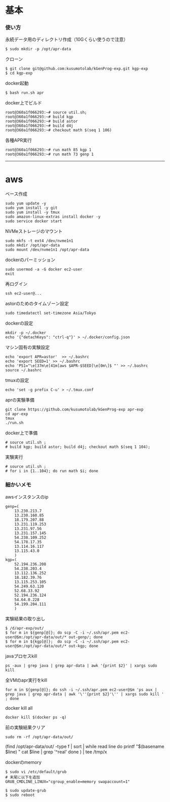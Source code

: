 # 基本

### 使い方

永続データ用のディレクトリ作成（10Gくらい使うので注意）
```shell
$ sudo mkdir -p /opt/apr-data
```

クローン
```shell
$ git clone git@github.com:kusumotolab/kGenProg-exp.git kgp-exp
$ cd kgp-exp
```

docker起動
```shell
$ bash run.sh apr
```

docker上でビルド
```shell
root@360a1f066293:~# source util.sh;
root@360a1f066293:~# build kgp
root@360a1f066293:~# build astor
root@360a1f066293:~# build d4j
root@360a1f066293:~# checkout math $(seq 1 106)
```

各種APR実行
```shell
root@360a1f066293:~# run math 85 kgp 1
root@360a1f066293:~# run math 73 genp 1
```


----
# aws

ベース作成
```shell
sudo yum update -y
sudo yum install -y git
sudo yum install -y tmux
sudo amazon-linux-extras install docker -y
sudo service docker start
```

NVMeストレージのマウント
```shell
sudo mkfs -t ext4 /dev/nvme1n1
sudo mkdir /opt/apr-data
sudo mount /dev/nvme1n1 /opt/apr-data
```

dockerのパーミッション
```shell
sudo usermod -a -G docker ec2-user
exit
```

再ログイン
```shell
ssh ec2-user@...
```

astorのためのタイムゾーン設定
```shell
sudo timedatectl set-timezone Asia/Tokyo
```

dockerの設定
```shell
mkdir -p ~/.docker
echo '{"detachKeys": "ctrl-q"}' > ~/.docker/config.json
```

マシン固有の実験設定
```shell
echo 'export APR=astor'  >> ~/.bashrc
echo 'export SEED=1' >> ~/.bashrc
echo 'PS1="\e[37m\e[41m[aws $APR-$SEED]\e[0m\]$ "' >> ~/.bashrc
source ~/.bashrc
```

tmuxの設定
```shell
echo 'set -g prefix C-u' > ~/.tmux.conf
```

aprの実験準備
```shell
git clone https://github.com/kusumotolab/kGenProg-exp apr-exp
cd apr-exp
tmux
./run.sh
```

docker上で準備
```shell
# source util.sh ;
# build kgp; build astor; build d4j; checkout math $(seq 1 104);
```

実験実行
```shell
# source util.sh ;
# for i in {1..104}; do run math $i; done
```


### 細かいメモ

awsインスタンスのip
```shell
genp=(
    13.230.213.7
    13.230.160.85
    18.179.207.88
    13.231.119.253
    13.231.97.56
    13.231.157.145
    54.238.109.252
    54.178.17.35
    13.114.16.117
    13.115.43.0
    )
kgp=(
    52.194.236.208
    54.238.203.4
    13.112.136.252
    18.182.39.76
    13.115.253.105
    54.249.63.120
    52.68.33.92
    52.194.236.124
    54.64.0.228
    54.199.204.111
    )
```


実験結果の取り出し
```shell
$ /d/apr-exp/out/
$ for m in ${genp[@]}; do scp -C -i ~/.ssh/apr.pem ec2-user@$m:/opt/apr-data/out/* out-genp/; done
$ for m in ${kgp[@]};  do scp -C -i ~/.ssh/apr.pem ec2-user@$m:/opt/apr-data/out/* out-kgp; done
```


javaプロセスkill
```shell
ps -aux | grep java | grep apr-data | awk '{print $2}' | xargs sudo kill
```

全VMのapr実行をkill
```shell
for m in ${genp[@]}; do ssh -i ~/.ssh/apr.pem ec2-user@$m 'ps aux | grep java | grep apr-data | awk '\''{print $2}'\'' | xargs sudo kill ' ; done
```

docker kill all
```shell
docker kill $(docker ps -q)
```

前の実験結果クリア
```shell
sudo rm -rf /opt/apr-data/out/
```

(find /opt/apr-data/out/ -type f | sort | while read line
do
  printf "$(basename $line) "
  cat $line | grep '^real'
done
) | tee /tmp/x

dockerのmemory
```shel
$ sudo vi /etc/default/grub
# 末尾に以下を追加
GRUB_CMDLINE_LINUX="cgroup_enable=memory swapaccount=1"

$ sudo update-grub
$ sudo reboot

```
